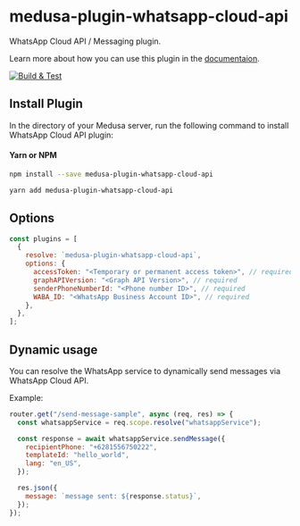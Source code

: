 # medusa-plugin-whatsapp-cloud-api

WhatsApp Cloud API / Messaging plugin.

Learn more about how you can use this plugin in the [documentaion](https://docs.medusajs.com/advanced/backend/plugins/overview/).

[![Build & Test](https://github.com/monkeymars/medusa-plugin-whatsapp-cloud-api/actions/workflows/node-ci.yml/badge.svg?branch=main)](https://github.com/monkeymars/medusa-plugin-whatsapp-cloud-api/actions/workflows/node-ci.yml)

## Install Plugin

In the directory of your Medusa server, run the following command to install WhatsApp Cloud API plugin:

#### Yarn or NPM

```bash
npm install --save medusa-plugin-whatsapp-cloud-api
```

```bash
yarn add medusa-plugin-whatsapp-cloud-api
```

## Options

```js
const plugins = [
  {
    resolve: `medusa-plugin-whatsapp-cloud-api`,
    options: {
      accessToken: "<Temporary or permanent access token>", // required
      graphAPIVersion: "<Graph API Version>", // required
      senderPhoneNumberId: "<Phone number ID>", // required
      WABA_ID: "<WhatsApp Business Account ID>", // required
    },
  },
];
```

## Dynamic usage

You can resolve the WhatsApp service to dynamically send messages via WhatsApp Cloud API.

Example:

```js
router.get("/send-message-sample", async (req, res) => {
  const whatsappService = req.scope.resolve("whatsappService");

  const response = await whatsappService.sendMessage({
    recipientPhone: "+6281556750222",
    templateId: "hello_world",
    lang: "en_US",
  });

  res.json({
    message: `message sent: ${response.status}`,
  });
});
```

